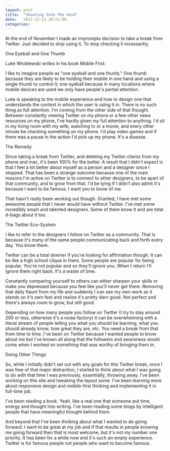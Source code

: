 ```yaml
---
layout: post
title:  "Shouting Into The Void"
date:   2012-12-23 20:52:00
categories:
---
```


At the end of November I made an impromptu decision to take a break from Twitter. Just decided to stop using it. To stop checking it incessantly.

One Eyeball and One Thumb

Luke Wroblewski writes in his book Mobile First:

I like to imagine people as "one eyeball and one thumb." One thumb because they are likely to be holding their mobile in one hand and using a single thumb to control it; one eyeball because in many locations where mobile devices are used we only have people's partial attention.

Luke is speaking to the mobile experience and how to design one that understands the context in which the user is using it in. There is no such thing as full attention. I'm coming from the other side of that thought. Between constantly viewing Twitter on my phone or a few other news resources on my phone, I've hardly given my full attention to anything. I'd sit in my living room with my wife, watching tv or a movie, and every other minute be checking something on my phone. I'd play video games and if there was a pause in the action I'd pick up my phone. It's a disease.

The Remedy

Since taking a break from Twitter, and deleting my Twitter clients from my phone and mac, it's been 100% for the better. A result that I didn't expect is that I feel a lot better about myself as a person and a designer since I stopped. That has been a strange outcome because one of the main reasons I'm active on Twitter is to connect to other designers, to be apart of that community, and to grow from that. I'd be lying if I didn't also admit it's because I want to be famous. I want you to know of me.

That hasn't really been working out though. Granted, I have met some awesome people that I never would have without Twitter. I've met some incredibly smart and talented designers. Some of them know it and are total d-bags about it too.

The Twitter Eco-System

I like to refer to the designers I follow on Twitter as a community. That is because it's many of the same people communicating back and forth every day. You know them.

Twitter can be a total downer if you're looking for affirmation though. It can be like a high school clique in there. Some people are popular for being popular. You're not popular and so they'll ignore you. When I return I'll ignore them right back. It's a waste of time.

Constantly comparing yourself to others can either sharpen your skills or make you depressed because you feel like you'll never get there. Removing that daily flaunt from my life and suddenly I can see my own work as it stands on it's own feet and realize it's pretty darn good. Not perfect and there's always room to grow, but still good.

Depending on how many people you follow on Twitter (I try to stay around 200 or less, otherwise it's a noise factory) it can be overwhelming with a literal stream of people telling you what you should be learning, what you should already know, how great they are, etc. You need a break from that from time to time. I've been on Twitter because I wanted people to know about me but I've known all along that the followers and awareness would come when I worked on something that was worthy of bringing them in.

Doing Other Things

So, while I initially didn't set out with any goals for this Twitter break, once I was free of that major distraction, I started to think about what I was going to do with that time I was previously, essentially, throwing away. I've been working on this site and tweaking the layout some. I've been learning more about responsive design and mobile-first thinking and implementing it in full-time job.

I've been reading a book. Yeah, like a real one that someone put time, energy and thought into writing. I've been reading some blogs by intelligent people that have meaningful thought behind them.

And beyond that I've been thinking about what I wanted to do going forward. I want to be great at my job and if that results in people knowing me going forward then that is most welcome, but it's not my number one priority. It has been for a while now and it's such an empty experience. Twitter is for famous people not people who want to become famous.